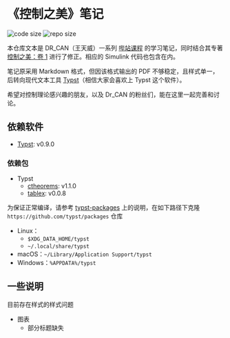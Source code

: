 # 《控制之美》笔记

![code size](https://img.shields.io/github/languages/code-size/ivaquero/book-control.svg)
![repo size](https://img.shields.io/github/repo-size/ivaquero/book-control.svg)

本仓库文本是 DR_CAN（王天威）一系列 [哔站课程](https://space.bilibili.com/230105574/channel/series) 的学习笔记，同时结合其专著 [控制之美：卷 1](https://book.douban.com/subject/35934779/) 进行了修正。相应的 Simulink 代码也包含在内。

笔记原采用 Markdown 格式，但因该格式输出的 PDF 不够稳定，且样式单一，后转向现代文本工具 [Typst](https://github.com/typst/typst)（相信大家会喜欢上 Typst 这个软件）。

希望对控制理论感兴趣的朋友，以及 Dr_CAN 的粉丝们，能在这里一起完善和讨论。

## 依赖软件

- [Typst](https://github.com/typst/typst): v0.9.0

### 依赖包

- Typst
  - [ctheorems](https://github.com/sahasatvik/typst-theorems): v1.1.0
  - [tablex](https://github.com/PgBiel/typst-tablex): v0.0.8

为保证正常编译，请参考 [typst-packages](https://github.com/typst/packages) 上的说明，在如下路径下克隆 `https://github.com/typst/packages` 仓库

- Linux：
  - `$XDG_DATA_HOME/typst`
  - `~/.local/share/typst`
- macOS：`~/Library/Application Support/typst`
- Windows：`%APPDATA%/typst`

## 一些说明

目前存在样式的样式问题

- 图表
  - 部分标题缺失
